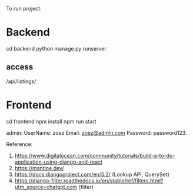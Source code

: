 To run project:
# Backend
cd backend
python manage.py runserver

## access
/api/listings/

# Frontend
cd frontend
npm install
npm run start

admin:
UserName: zoez
Email: zoez@admin.com
Password: password123.

Reference:
1. https://www.digitalocean.com/community/tutorials/build-a-to-do-application-using-django-and-react
2. https://mantine.dev/
3. https://docs.djangoproject.com/en/5.2/ (Lookup API, QuerySet)
4. https://django-filter.readthedocs.io/en/stable/ref/filters.html?utm_source=chatgpt.com (filter)
